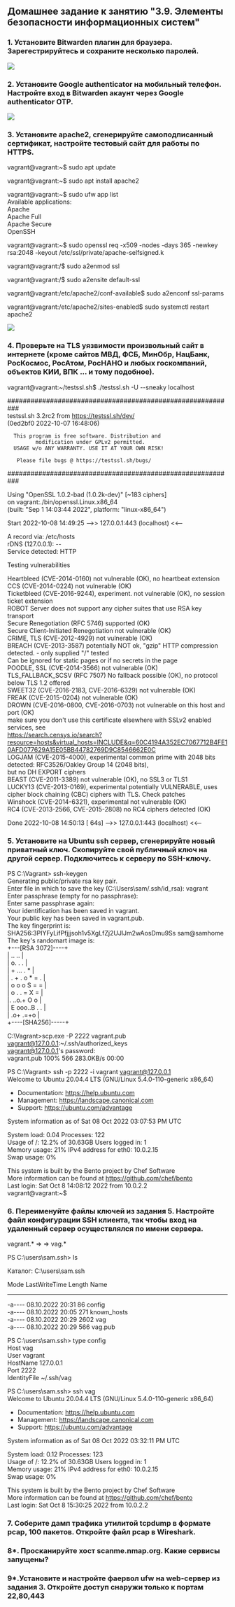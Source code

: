 ## Домашнее задание к занятию "3.9. Элементы безопасности информационных систем"

### 1. Установите Bitwarden плагин для браузера. Зарегестрируйтесь и сохраните несколько паролей.

![](https://github.com/sergey-svet-melnikov/My-Tutorial/blob/main/DevOps-22/Home_Work/03-sysadmin-09-security/bitwarden__PC_home.jpg)

### 2. Установите Google authenticator на мобильный телефон. Настройте вход в Bitwarden акаунт через Google authenticator OTP.

![](https://github.com/sergey-svet-melnikov/My-Tutorial/blob/main/DevOps-22/Home_Work/03-sysadmin-09-security/bitwarden_VIA_Google_Auth.jpg)

### 3. Установите apache2, сгенерируйте самоподписанный сертификат, настройте тестовый сайт для работы по HTTPS.

vagrant@vagrant:~$ sudo apt update 

vagrant@vagrant:~$ sudo apt install apache2  

vagrant@vagrant:~$ sudo ufw app list  
Available applications:  
  Apache  
  Apache Full  
  Apache Secure  
  OpenSSH  
  
vagrant@vagrant:~$ sudo openssl req -x509 -nodes -days 365 -newkey rsa:2048 -keyout /etc/ssl/private/apache-selfsigned.k

vagrant@vagrant:/$ sudo a2enmod ssl    

vagrant@vagrant:/$ sudo a2ensite default-ssl    

vagrant@vagrant:/etc/apache2/conf-available$ sudo a2enconf ssl-params  

vagrant@vagrant:/etc/apache2/sites-enabled$ sudo systemctl restart apache2  

![](https://github.com/sergey-svet-melnikov/My-Tutorial/blob/main/DevOps-22/Home_Work/03-sysadmin-09-security/Apache_HTTPS.jpg)

### 4.  Проверьте на TLS уязвимости произвольный сайт в интернете (кроме сайтов МВД, ФСБ, МинОбр, НацБанк, РосКосмос, РосАтом, РосНАНО и любых госкомпаний, объектов КИИ, ВПК ... и тому подобное).

vagrant@vagrant:~/testssl.sh$ ./testssl.sh -U --sneaky localhost  

###########################################################  
    testssl.sh       3.2rc2 from https://testssl.sh/dev/  
    (0ed2bf0 2022-10-07 16:48:06)  
  
      This program is free software. Distribution and  
             modification under GPLv2 permitted.   
      USAGE w/o ANY WARRANTY. USE IT AT YOUR OWN RISK!  
  
       Please file bugs @ https://testssl.sh/bugs/  

###########################################################  

 Using "OpenSSL 1.0.2-bad (1.0.2k-dev)" [~183 ciphers]  
 on vagrant:./bin/openssl.Linux.x86_64  
 (built: "Sep  1 14:03:44 2022", platform: "linux-x86_64")  
 

 Start 2022-10-08 14:49:25        -->> 127.0.0.1:443 (localhost) <<--  

 A record via:           /etc/hosts  
 rDNS (127.0.0.1):       --  
 Service detected:       HTTP  


 Testing vulnerabilities  
  
 Heartbleed (CVE-2014-0160)                not vulnerable (OK), no heartbeat extension  
 CCS (CVE-2014-0224)                       not vulnerable (OK)  
 Ticketbleed (CVE-2016-9244), experiment.  not vulnerable (OK), no session ticket extension  
 ROBOT                                     Server does not support any cipher suites that use RSA key transport  
 Secure Renegotiation (RFC 5746)           supported (OK)  
 Secure Client-Initiated Renegotiation     not vulnerable (OK)  
 CRIME, TLS (CVE-2012-4929)                not vulnerable (OK)  
 BREACH (CVE-2013-3587)                    potentially NOT ok, "gzip" HTTP compression detected. - only supplied "/" tested  
                                           Can be ignored for static pages or if no secrets in the page  
 POODLE, SSL (CVE-2014-3566)               not vulnerable (OK)  
 TLS_FALLBACK_SCSV (RFC 7507)              No fallback possible (OK), no protocol below TLS 1.2 offered  
 SWEET32 (CVE-2016-2183, CVE-2016-6329)    not vulnerable (OK)   
 FREAK (CVE-2015-0204)                     not vulnerable (OK)  
 DROWN (CVE-2016-0800, CVE-2016-0703)      not vulnerable on this host and port (OK)  
                                           make sure you don't use this certificate elsewhere with SSLv2 enabled services, see  
                                           https://search.censys.io/search?resource=hosts&virtual_hosts=INCLUDE&q=60C4194A352EC7067712B4FE10AFD077629A15E05BB44782769D9C8546662E0C   
 LOGJAM (CVE-2015-4000), experimental      common prime with 2048 bits detected: RFC3526/Oakley Group 14 (2048 bits),  
                                           but no DH EXPORT ciphers  
 BEAST (CVE-2011-3389)                     not vulnerable (OK), no SSL3 or TLS1  
 LUCKY13 (CVE-2013-0169), experimental     potentially VULNERABLE, uses cipher block chaining (CBC) ciphers with TLS. Check patches  
 Winshock (CVE-2014-6321), experimental    not vulnerable (OK)  
 RC4 (CVE-2013-2566, CVE-2015-2808)        no RC4 ciphers detected (OK)  


 Done 2022-10-08 14:50:13 [  64s] -->> 127.0.0.1:443 (localhost) <<--  

### 5. Установите на Ubuntu ssh сервер, сгенерируйте новый приватный ключ. Скопируйте свой публичный ключ на другой сервер. Подключитесь к серверу по SSH-ключу.

PS C:\Vagrant> ssh-keygen  
Generating public/private rsa key pair.  
Enter file in which to save the key (C:\Users\sam/.ssh/id_rsa): vagrant  
Enter passphrase (empty for no passphrase):  
Enter same passphrase again:  
Your identification has been saved in vagrant.  
Your public key has been saved in vagrant.pub.  
The key fingerprint is:  
SHA256:3PIYFyLifPfjjjsoh1v5XgLfZj2UJlJm2wAosDmu9Ss sam@samhome  
The key's randomart image is:  
+---[RSA 3072]----+  
|  ..   ..        |   
|   o. .  .       |   
|  + ... . *      |     
| . + . o * = .   |  
|  o o o S = =    |  
| o . . = X =     |  
|.   ..o.+ O o    |  
|  E ooo..B . .   |  
|   .o+ .=+o      |  
+----[SHA256]-----+  
  
C:\Vagrant>scp.exe -P 2222 vagrant.pub vagrant@127.0.0.1:~/.ssh/authorized_keys  
vagrant@127.0.0.1's password:  
vagrant.pub                                   100%  566   283.0KB/s   00:00  

PS C:\Vagrant> ssh -p 2222 -i vagrant vagrant@127.0.0.1  
Welcome to Ubuntu 20.04.4 LTS (GNU/Linux 5.4.0-110-generic x86_64)  
  
 * Documentation:  https://help.ubuntu.com  
 * Management:     https://landscape.canonical.com  
 * Support:        https://ubuntu.com/advantage  

  System information as of Sat 08 Oct 2022 03:07:53 PM UTC  

  System load:  0.04               Processes:             122  
  Usage of /:   12.2% of 30.63GB   Users logged in:       1  
  Memory usage: 21%                IPv4 address for eth0: 10.0.2.15  
  Swap usage:   0%  


This system is built by the Bento project by Chef Software  
More information can be found at https://github.com/chef/bento  
Last login: Sat Oct  8 14:08:12 2022 from 10.0.2.2  
vagrant@vagrant:~$  

### 6. Переименуйте файлы ключей из задания 5. Настройте файл конфигурации SSH клиента, так чтобы вход на удаленный сервер осуществлялся по имени сервера.

vagrant.* => => vag.*  

PS C:\users\sam\.ssh> ls  

  Каталог: C:\users\sam\.ssh  

Mode                 LastWriteTime         Length Name  
----                 -------------         ------ ----  
-a----        08.10.2022     20:31             86 config  
-a----        08.10.2022     20:05            271 known_hosts  
-a----        08.10.2022     20:29           2602 vag  
-a----        08.10.2022     20:29            566 vag.pub  

PS C:\users\sam\.ssh> type config  
Host vag  
  User vagrant  
  HostName 127.0.0.1  
  Port 2222  
  IdentityFile ~/.ssh/vag    

PS C:\users\sam\.ssh> ssh vag  
Welcome to Ubuntu 20.04.4 LTS (GNU/Linux 5.4.0-110-generic x86_64)  

 * Documentation:  https://help.ubuntu.com  
 * Management:     https://landscape.canonical.com  
 * Support:        https://ubuntu.com/advantage  
 
  System information as of Sat 08 Oct 2022 03:32:11 PM UTC  

  System load:  0.12               Processes:             123  
  Usage of /:   12.2% of 30.63GB   Users logged in:       1  
  Memory usage: 21%                IPv4 address for eth0: 10.0.2.15  
  Swap usage:   0%  


This system is built by the Bento project by Chef Software  
More information can be found at https://github.com/chef/bento  
Last login: Sat Oct  8 15:30:25 2022 from 10.0.2.2  
 
### 7. Соберите дамп трафика утилитой tcpdump в формате pcap, 100 пакетов. Откройте файл pcap в Wireshark.



### 8*. Просканируйте хост scanme.nmap.org. Какие сервисы запущены?



### 9*.Установите и настройте фаервол ufw на web-сервер из задания 3. Откройте доступ снаружи только к портам 22,80,443

